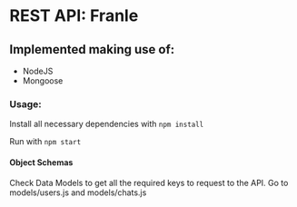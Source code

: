 # REST API: Franle

## Implemented making use of:

+ NodeJS
+ Mongoose

### Usage:

Install all necessary dependencies with `npm install`

Run with `npm start`

#### Object Schemas

Check Data Models to get all the required keys to request to the API.
Go to models/users.js and models/chats.js
